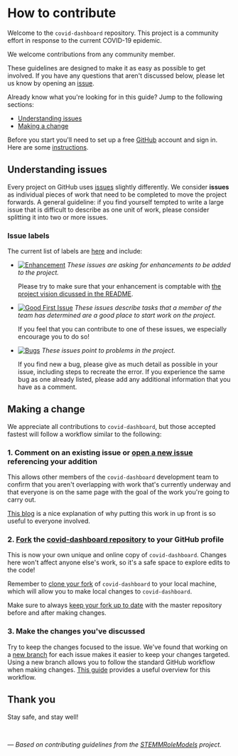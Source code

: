 # How to contribute

Welcome to the `covid-dashboard` repository.
This project is a community effort in response to the current COVID-19 epidemic.

We welcome contributions from any community member.

These guidelines are designed to make it as easy as possible to get involved.
If you have any questions that aren't discussed below, please let us know by opening an [issue][link_issues].

Already know what you're looking for in this guide?
Jump to the following sections:

* [Understanding issues](#understanding-issues)
* [Making a change](#making-a-change)

Before you start you'll need to set up a free [GitHub][link_github] account and sign in.
Here are some [instructions][link_signupinstructions].

## Understanding issues

Every project on GitHub uses [issues][link_issues] slightly differently.
We consider **issues** as individual pieces of work that need to be completed to move the project forwards.
A general guideline: if you find yourself tempted to write a large issue that
is difficult to describe as one unit of work, please consider splitting it into two or more issues.

### Issue labels

The current list of labels are [here][link_labels] and include:

* [![Enhancement](https://img.shields.io/badge/-enhancement-84b6eb.svg)][link_enhancement] *These issues are asking for enhancements to be added to the project.*

    Please try to make sure that your enhancement is comptable with
    [the project vision dicussed in the README][link_README].

* [![Good First Issue](https://img.shields.io/badge/-good%20first%20issue-7057ff.svg)][link_goodfirst] *These issues describe tasks that a member of the team has determined are a good place to start work on the project.*

    If you feel that you can contribute to one of these issues, we especially encourage you to do so!

* [![Bugs](https://img.shields.io/badge/-bugs-fc2929.svg)][link_bugs] *These issues point to problems in the project.*

    If you find new a bug, please give as much detail as possible in your issue, including steps to recreate the error.
    If you experience the same bug as one already listed, please add any additional information that you have as a comment.


## Making a change

We appreciate all contributions to `covid-dashboard`,
but those accepted fastest will follow a workflow similar to the following:

### 1. Comment on an existing issue or [open a new issue][link_createissue] referencing your addition

This allows other members of the `covid-dashboard` development team to confirm that you aren't overlapping with work that's currently underway and that everyone is on the same page with the goal of the work you're going to carry out.

[This blog][link_pushpullblog] is a nice explanation of why putting this work in up front is so useful to everyone involved.

### 2. [Fork][link_fork] the [covid-dashboard repository][link_covid-dashboard] to your GitHub profile

This is now your own unique and online copy of `covid-dashboard`.
Changes here won't affect anyone else's work, so it's a safe space to explore edits to the code!

Remember to [clone your fork][link_clonerepo] of `covid-dashboard` to your local machine,
which will allow you to make local changes to `covid-dashboard`.

Make sure to always [keep your fork up to date][link_updateupstreamwiki] with the master repository before and after making changes.

### 3. Make the changes you've discussed

Try to keep the changes focused to the issue.
We've found that working on a [new branch][link_branches] for each issue makes it easier to keep your changes targeted.
Using a new branch allows you to follow the standard GitHub workflow when making changes.
[This guide][link_gitworkflow] provides a useful overview for this workflow.

## Thank you

Stay safe, and stay well!

<br>

*&mdash; Based on contributing guidelines from the [STEMMRoleModels][link_stemmrolemodels] project.*

[link_git]: https://git-scm.com
[link_github]: https://github.com/
[link_covid-dashboard]: https://github.com/covid19-dash/covid-dashboard
[link_signupinstructions]: https://help.github.com/articles/signing-up-for-a-new-github-account

[link_README]: https://github.com/covid19-dash/covid-dashboard/blob/master/README.md
[link_issues]: https://github.com/covid19-dash/covid-dashboard/issues
[link_labels]: https://github.com/covid19-dash/covid-dashboard/labels
[link_bugs]: https://github.com/covid19-dash/covid-dashboard/labels/bug
[link_goodfirst]: https://github.com/covid19-dash/covid-dashboard/labels/good%20first%20issue
[link_enhancement]: https://github.com/covid19-dash/covid-dashboard/labels/enhancement

[link_kanban]: https://en.wikipedia.org/wiki/Kanban_board
[link_pullrequest]: https://help.github.com/articles/creating-a-pull-request/
[link_draftpr]: https://help.github.com/en/github/collaborating-with-issues-and-pull-requests/about-pull-requests#draft-pull-requests
[link_fork]: https://help.github.com/articles/fork-a-repo/
[link_pushpullblog]: https://www.igvita.com/2011/12/19/dont-push-your-pull-requests/
[link_updateupstreamwiki]: https://help.github.com/articles/syncing-a-fork/
[link_branches]: https://help.github.com/articles/creating-and-deleting-branches-within-your-repository/
[link_createissue]: https://help.github.com/articles/creating-an-issue/
[link_clonerepo]: https://help.github.com/articles/cloning-a-repository/
[link_gitworkflow]: https://guides.github.com/introduction/flow/

[link_stemmrolemodels]: https://github.com/KirstieJane/STEMMRoleModels

